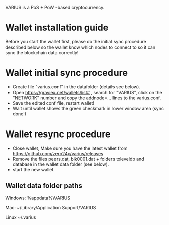 VARIUS is a PoS + PoW -based cryptocurrency.

# Wallet installation guide
Before you start the wallet first, please do the initial sync procedure described below so the wallet know
which nodes to connect to so it can sync the blockchain data correctly!


# Wallet initial sync procedure

* Create file "varius.conf" in the datafolder (details see below).
* Open https://graviex.net/wallets/list# , search for "VARIUS", click on the "NETWORK" number and copy the addnode=... lines to the varius.conf.
* Save the edited conf file, restart wallet!
* Wait until wallet shows the green checkmark in lower window area (sync done!)

# Wallet resync procedure

* Close wallet, Make sure you have the latest wallet from https://github.com/zero24x/varius/releases
* Remove the files peers.dat, blk0001.dat + folders txleveldb and database in the wallet data folder (see below).
* start the new wallet. 

## Wallet data folder paths
Windows: %appdata%\VARIUS

Mac: ~/Library/Application Support/VARIUS

Linux ~/.varius
